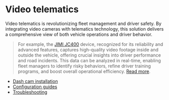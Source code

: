 # Video telematics

Video telematics is revolutionizing fleet management and driver safety. By integrating video cameras with telematics technology, this solution delivers a comprehensive view of both vehicle operations and driver behavior.

> For example, the [JIMI JC400](https://www.navixy.com/devices/jimi-iot-concox/jimi-jc400/) device, recognized for its reliability and advanced features, captures high-quality video footage inside and outside the vehicle, offering crucial insights into driver performance and road incidents. This data can be analyzed in real-time, enabling fleet managers to identify risky behaviors, refine driver training programs, and boost overall operational efficiency. [Read more](https://www.navixy.com/blog/video-telematics-with-navixy-and-jc400/).

- [Dash cam installation](video-telematics/dash-cam-installation.md)
- [Configuration guides](video-telematics/configuration-guides.md)
- [Troubleshooting](./video-telematics/troubleshooting.md)
